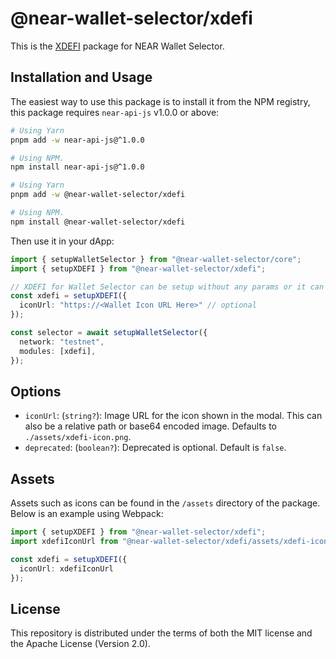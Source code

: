 # @near-wallet-selector/xdefi

This is the [XDEFI](https://www.xdefi.io/) package for NEAR Wallet Selector.

## Installation and Usage

The easiest way to use this package is to install it from the NPM registry, this package requires `near-api-js` v1.0.0 or above:

```bash
# Using Yarn
pnpm add -w near-api-js@^1.0.0

# Using NPM.
npm install near-api-js@^1.0.0
```
```bash
# Using Yarn
pnpm add -w @near-wallet-selector/xdefi

# Using NPM.
npm install @near-wallet-selector/xdefi
```

Then use it in your dApp:

```ts
import { setupWalletSelector } from "@near-wallet-selector/core";
import { setupXDEFI } from "@near-wallet-selector/xdefi";

// XDEFI for Wallet Selector can be setup without any params or it can take few optional params, see options below.
const xdefi = setupXDEFI({
  iconUrl: "https://<Wallet Icon URL Here>" // optional
});

const selector = await setupWalletSelector({
  network: "testnet",
  modules: [xdefi],
});
```

## Options

- `iconUrl`: (`string?`): Image URL for the icon shown in the modal. This can also be a relative path or base64 encoded image. Defaults to `./assets/xdefi-icon.png`.
- `deprecated`: (`boolean?`): Deprecated is optional. Default is `false`.

## Assets

Assets such as icons can be found in the `/assets` directory of the package. Below is an example using Webpack:

```ts
import { setupXDEFI } from "@near-wallet-selector/xdefi";
import xdefiIconUrl from "@near-wallet-selector/xdefi/assets/xdefi-icon.png";

const xdefi = setupXDEFI({
  iconUrl: xdefiIconUrl
});
```

## License

This repository is distributed under the terms of both the MIT license and the Apache License (Version 2.0).

